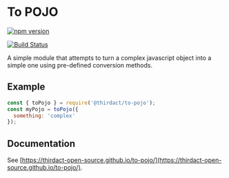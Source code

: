 # To POJO

[![npm version](https://badge.fury.io/js/@thirdact%2Fto-pojo.svg)](https://badge.fury.io/js/@thirdact%2Fto-pojo)

[![Build Status](https://travis-ci.org/ThirdAct-Open-Source/to-pojo.svg?branch=master)](https://travis-ci.org/ThirdAct-Open-Source/to-pojo)

A simple module that attempts to turn a complex javascript object into a simple one using pre-defined conversion methods.

## Example

``` javascript
const { toPojo } = require('@thirdact/to-pojo');
const myPojo = toPojo({
  something: 'complex'
});
```

## Documentation
See [https://thirdact-open-source.github.io/to-pojo/](https://thirdact-open-source.github.io/to-pojo/).
